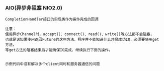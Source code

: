 ### AIO(异步非阻塞   NIO2.0)
    CompletionHandler接口的实现类作为操作完成的回调
    
    注意：
    使用异步Channel时，accept()、connect()、read()、write()等方法都不会阻塞，
    也就是说如果使用返回Future的这些方法，程序并不能知道什么时候成功IO，必须要使用get方法，
    等get方法的阻塞结束后才能确保IO完成，继续执行下面的操作。
    
    
    示例代码中没有解决多个client同时和服务器通信的问题